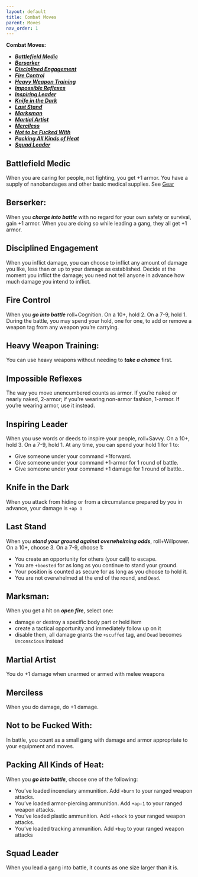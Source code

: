 ```yaml
---
layout: default
title: Combat Moves
parent: Moves
nav_order: 1
---
```


**Combat Moves:**

- **_[Battlefield Medic](#battlefield-medic)_**
- **_[Berserker](#berserker)_**
- **_[Disciplined Engagement](#disciplined-engagement)_**
- **_[Fire Control](#fire-control)_**
- **_[Heavy Weapon Training](#heavy-weapon-training)_**
- **_[Impossible Reflexes](#impossible-reflexes)_**
- **_[Inspiring Leader](#inspiring-leader)_**
- **_[Knife in the Dark](#knife-in-the-dark)_**
- **_[Last Stand](#last-stand)_**
- **_[Marksman](#marksman)_**
- **_[Martial Artist](#martial-artist)_**
- **_[Merciless](#merciless)_**
- **_[Not to be Fucked With](#not-to-be-fucked-with)_**
- **_[Packing All Kinds of Heat](#packing-all-kinds-of-heat)_**
- **_[Squad Leader](#squad-leader)_**

## Battlefield Medic

When you are caring for people, not fighting, you get +1 armor. You have a supply of nanobandages and other basic medical supplies. See [Gear](https://htmltomd.com/wikis/gear)

## Berserker:

When you **_charge into battle_** with no regard for your own safety or survival, gain +1 armor. When you are doing so while leading a gang, they all get +1 armor.

## Disciplined Engagement

When you inflict damage, you can choose to inflict any amount of damage you like, less than or up to your damage as established. Decide at the moment you inflict the damage; you need not tell anyone in advance how much damage you intend to inflict.

## Fire Control

When you **_go into battle_** roll+Cognition. On a 10+, hold 2. On a 7-9, hold 1. During the battle, you may spend your hold, one for one, to add or remove a weapon tag from any weapon you’re carrying.

## Heavy Weapon Training:

You can use heavy weapons without needing to **_take a chance_** first.

## Impossible Reflexes

The way you move unencumbered counts as armor. If you’re naked or nearly naked, 2-armor; if you’re wearing non-armor fashion, 1-armor. If you’re wearing armor, use it instead.

## Inspiring Leader

When you use words or deeds to inspire your people, roll+Savvy. On a 10+, hold 3. On a 7-9, hold 1. At any time, you can spend your hold 1 for 1 to:

- Give someone under your command +1forward.
- Give someone under your command +1-armor for 1 round of battle.
- Give someone under your command +1 damage for 1 round of battle..

## Knife in the Dark

When you attack from hiding or from a circumstance prepared by you in advance, your damage is `+ap 1`

## Last Stand

When you **_stand your ground against overwhelming odds_**, roll+Willpower. On a 10+, choose 3. On a 7-9, choose 1:

- You create an opportunity for others (your call) to escape.
- You are `+boosted` for as long as you continue to stand your ground.
- Your position is counted as secure for as long as you choose to hold it.
- You are not overwhelmed at the end of the round, and `Dead`.

## Marksman:

When you get a hit on **_open fire_**, select one:

- damage or destroy a specific body part or held item
- create a tactical opportunity and immediately follow up on it
- disable them, all damage grants the `+scuffed` tag, and `Dead` becomes `Unconscious` instead

## Martial Artist

You do +1 damage when unarmed or armed with melee weapons

## Merciless

When you do damage, do +1 damage.

## Not to be Fucked With:

In battle, you count as a small gang with damage and armor appropriate to your equipment and moves.

## Packing All Kinds of Heat:

When you **_go into battle_**, choose one of the following:

- You’ve loaded incendiary ammunition. Add `+burn` to your ranged weapon attacks.
- You’ve loaded armor-piercing ammunition. Add `+ap-1` to your ranged weapon attacks.
- You’ve loaded plastic ammunition. Add `+shock` to your ranged weapon attacks.
- You’ve loaded tracking ammunition. Add `+bug` to your ranged weapon attacks

## Squad Leader

When you lead a gang into battle, it counts as one size larger than it is.
